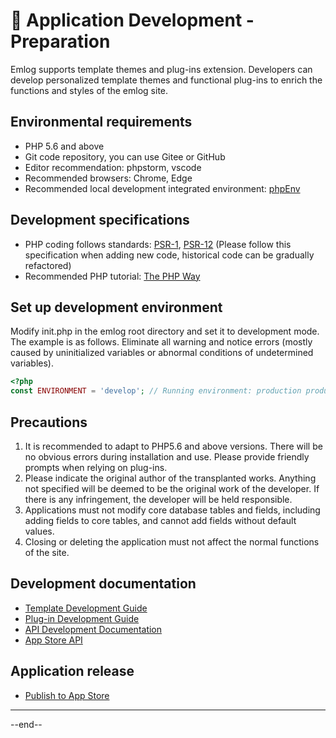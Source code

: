 # &#x1F95D; Application Development - Preparation

Emlog supports template themes and plug-ins extension. Developers can develop personalized template themes and functional plug-ins to enrich the functions and styles of the emlog site.

## Environmental requirements

- PHP 5.6 and above
- Git code repository, you can use Gitee or GitHub
- Editor recommendation: phpstorm, vscode
- Recommended browsers: Chrome, Edge
- Recommended local development integrated environment: [phpEnv](https://www.phpenv.cn/)

## Development specifications

- PHP coding follows standards: [PSR-1](https://phpfig.p2hp.com/psr/psr-1/), [PSR-12](https://phpfig.p2hp.com/psr/psr-12/)
  (Please follow this specification when adding new code, historical code can be gradually refactored)
- Recommended PHP tutorial: [The PHP Way](https://learnku.com/docs/php-the-right-way/PHP8.0)

## Set up development environment

Modify init.php in the emlog root directory and set it to development mode. The example is as follows. Eliminate all warning and notice errors (mostly caused by uninitialized variables or abnormal conditions of undetermined variables).

```php
<?php
const ENVIRONMENT = 'develop'; // Running environment: production production environment, develop development environment
```


## Precautions

1. It is recommended to adapt to PHP5.6 and above versions. There will be no obvious errors during installation and use. Please provide friendly prompts when relying on plug-ins.
2. Please indicate the original author of the transplanted works. Anything not specified will be deemed to be the original work of the developer. If there is any infringement, the developer will be held responsible.
3. Applications must not modify core database tables and fields, including adding fields to core tables, and cannot add fields without default values.
4. Closing or deleting the application must not affect the normal functions of the site.

## Development documentation

- [Template Development Guide](template.md)
- [Plug-in Development Guide](plugin.md)
- [API Development Documentation](api.md)
- [App Store API](api_store.md)

## Application release

- [Publish to App Store](https://www.emlog.net/my)

---

--end--